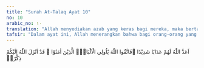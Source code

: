 ```yaml
---
title: "Surah At-Talaq Ayat 10"
no: 10
arabic_no: ١٠
translation: "Allah menyediakan azab yang keras bagi mereka, maka bertakwalah kepada Allah wahai orang-orang yang mempunyai akal! (Yaitu) orang-orang yang beriman. Sungguh, Allah telah menurunkan peringatan kepadamu, "
tafsir: "Dalam ayat ini, Allah menerangkan bahwa bagi orang-orang yang senantiasa memperlihatkan keingkaran dan pembangkangan terhadap ajaran-ajaran para rasul yang berasal dari Allah, telah disediakan azab yang pedih di hari kemudian. Orang-orang yang berakal dan beriman mestinya bertakwa kepada Allah, karena Ia telah lama menurunkan peringatan yaitu Al-Qur'an, yang memperingatkan segala sesuatunya, untuk menjadi pegangan dengan mengamalkan serta mematuhi isinya."
---
```

اَعَدَّ اللّٰهُ لَهُمْ عَذَابًا شَدِيْدًا ۖفَاتَّقُوا اللّٰهَ يٰٓاُولِى الْاَلْبَابِۛ الَّذِيْنَ اٰمَنُوْا ۛ قَدْ اَنْزَلَ اللّٰهُ اِلَيْكُمْ ذِكْرًاۙ 